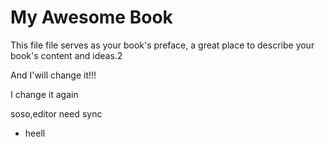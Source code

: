 # My Awesome Book

This file file serves as your book's preface, a great place to describe your book's content and ideas.2

And I'will change it!!!

I change it again

soso,editor need sync

* heell



